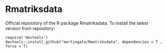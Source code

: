 # Rmatriksdata
Official repository of the R package Rmatriksdata. To install the latest version from repository:
```
require('devtools')
devtools::install_github("martingale/Rmatriksdata", dependencies = T , force = T)
```
